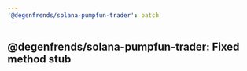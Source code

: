 ```yaml
---
'@degenfrends/solana-pumpfun-trader': patch
---
```


## @degenfrends/solana-pumpfun-trader: Fixed method stub
